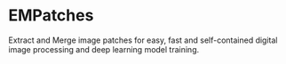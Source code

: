 # EMPatches
Extract and Merge image patches for easy, fast and self-contained digital image processing and deep learning model training.
